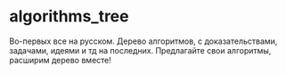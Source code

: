# algorithms_tree
Во-первых все на русском. Дерево алгоритмов, с доказательствами, задачами, идеями и тд на последних. Предлагайте свои алгоритмы, расширим дерево вместе! 

